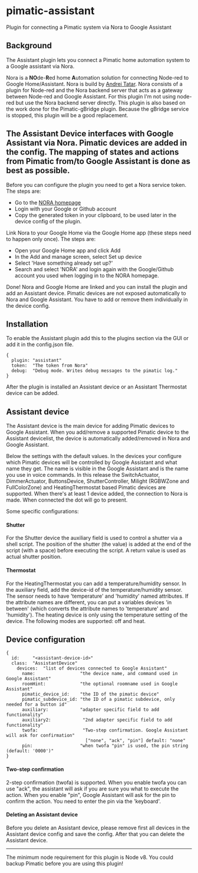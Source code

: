 # pimatic-assistant
Plugin for connecting a Pimatic system via Nora to Google Assistant

Background
-------
The Assistant plugin lets you connect a Pimatic home automation system to a Google assistant via Nora.


Nora is a **NO**de-**R**ed home **A**utomation solution for connecting Node-red to Google Home/Assistant. Nora is build by [Andrei Tatar](https://github.com/andrei-tatar). Nora consists of a plugin for Node-red and the Nora backend server that acts as a gateway between Node-red and Google Assistant.
For this plugin I'm not using node-red but use the Nora backend server directly.
This plugin is also based on the work done for the Pimatic-gBridge plugin. Because the gBridge service is stopped, this plugin will be a good replacement.

The Assistant Device interfaces with Google Assistant via Nora. Pimatic devices are added in the config. The mapping of states and actions from Pimatic from/to Google Assistant is done as best as possible.
------

Before you can configure the plugin you need to get a Nora service token. The steps are:

- Go to the [NORA homepage](https://node-red-google-home.herokuapp.com/)
- Login with your Google or Github account
- Copy the generated token in your clipboard, to be used later in the device config of the plugin.

Link Nora to your Google Home via the Google Home app (these steps need to happen only once).
The steps are:
- Open your Google Home app and click Add
- In the Add and manage screen, select Set up device
- Select 'Have something already set up?'
- Search and select 'NORA' and login again with the Google/Github account you used when logging in to the NORA homepage.

Done! Nora and Google Home are linked and you can install the plugin and add an Assistant device.
Pimatic devices are not exposed automatically to Nora and Google Assistant. You have to add or remove them individually in the device config.


Installation
------------
To enable the Assistant plugin add this to the plugins section via the GUI or add it in the config.json file.

```
{
  plugin: "assistant"
  token:  "The token from Nora"
  debug:  "Debug mode. Writes debug messages to the pimatic log."
}
```

After the plugin is installed an Assistant device or an Assistant Thermostat device can be added.

Assistant device
-----------------
The Assistant device is the main device for adding Pimatic devices to Google Assistant. When you add/remove a supported Pimatic device to the Assistant devicelist, the device is automatically added/removed in Nora and Google Assistant.

Below the settings with the default values. In the devices your configure which Pimatic devices will be controlled by Google Assistant and what name they get. The name is visible in the Google Assistant and is the name you use in voice commands.
In this release the SwitchActuator, DimmerActuator, ButtonsDevice, ShutterController, Milight (RGBWZone and FullColorZone) and HeatingThermostat based Pimatic devices are supported.
When there's at least 1 device added, the connection to Nora is made. When connected the dot will go to present.

Some specific configurations:
#### Shutter
For the Shutter device the auxiliary field is used to control a shutter via a shell script. The position of the shutter (the value) is added at the end of the script (with a space) before executing the script. A return value is used as actual shutter position.

#### Thermostat
For the HeatingThermostat you can add a temperature/humidity sensor. In the auxiliary field, add the device-id of the temperature/humidity sensor. The sensor needs to have 'temperature' and 'humidity' named attributes. If the attribute names are different, you can put a variables devices 'in between' (which converts the attribute names to 'temperature' and 'humidity').
The heating device is only using the temperature setting of the device.
The following modes are supported: off and heat.


Device configuration
-----------------

```
{
  id:     "<assistant-device-id>"
  class:  "AssistantDevice"
    devices:  "list of devices connected to Google Assistant"
      name:                 "the device name, and command used in Google Assistant"
      roomHint:             "the optional roomname used in Google Assistant"
      pimatic_device_id:    "the ID of the pimatic device"
      pimatic_subdevice_id: "the ID of a pimatic subdevice, only needed for a button id"
      auxiliary:            "adapter specific field to add functionality"
      auxiliary2:            "2nd adapter specific field to add functionality"
      twofa:                 "Two-step confirmation. Google Assistant will ask for confirmation"
                              ["none", "ack", "pin"] default: "none"
      pin:                  "when twofa "pin" is used, the pin string (default: '0000')"
}
```
#### Two-step confirmation
2-step confirmation (twofa) is supported. When you enable twofa you can use "ack", the assistant will ask if you are sure you what to execute the action. When you enable "pin", Google Assistant will ask for the pin to confirm the action. You need to enter the pin via the 'keyboard'.

#### Deleting an Assistant device
Before you delete an Assistant device, please remove first all devices in the Assistant device config and save the config. After that you can delete the Assistant device.


-----------------

The minimum node requirement for this plugin is Node v8. You could backup Pimatic before you are using this plugin!
